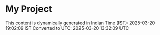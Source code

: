 # My Project

This content is dynamically generated in Indian Time (IST): 2025-03-20 19:02:09 IST
Converted to UTC: 2025-03-20 13:32:09 UTC
